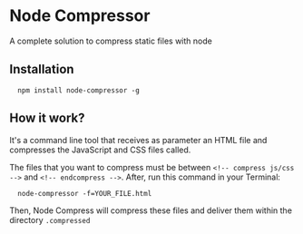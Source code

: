 # Node Compressor
A complete solution to compress static files with node

## Installation
```shell
  npm install node-compressor -g
```

## How it work?
It's a command line tool that receives as parameter an HTML file and compresses the JavaScript and CSS files called. 

The files that you want to compress must be between ``<!-- compress js/css -->`` and ``<!-- endcompress -->``. After, run this command in your Terminal:

```shell
  node-compressor -f=YOUR_FILE.html
```

Then, Node Compress will compress these files and deliver them within the directory ``.compressed``
